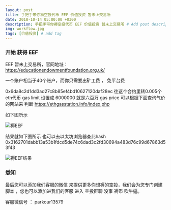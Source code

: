 ```yaml
---
layout: post
title: 手把手带你褥空投代币 EEF 价值投资 暂未上交易所
date: 2018-10-14 05:00:00 +0300
description: 手把手带你褥空投代币 EEF 价值投资 暂未上交易所 # Add post description (optional)
img: workflow.jpg
tags: [价值投资] # add tag
---
```


### 开始 获得 EEF

EEF  暂未上交易所，官网地址：https://educationendowmentfoundation.org.uk/ 

一个账户相当于40个账户，而你只需要出矿工费 ， 免平台费

0x6da8c2d1dd3ad27c8b85ef4bd10627120daf28ec  往这个合约里转0.005个eth代币  gas limit 设置成 6000000  就是六百万
 gas price  可以根据下面查询气价的网站来 判断 https://ethgasstation.info/index.php 
 
 如下图所示
 
 ![褥EEF]({{site.baseurl}}/assets/img/2018-10-14-EEF/褥EEF.png)
 
 结果就如下图所示   也可以去以太坊浏览器查此hash  0x3162701dabb13a53b1fdcd5de74c6dad3c2fd30694a483d76c99d67863d53f43
 
 ![褥EEF结果]({{site.baseurl}}/assets/img/2018-10-14-EEF/褥EEF结果.png)

  
  
###  悉知

最后您可以添加我们客服的微信  来提供更多你想褥的空投，我们会为您专门创建脚本  ，您也可以添加进我们的客服 进入 空投群聊 没事 褥币 吹牛逼。

客服微信号 ：   parkour13579

